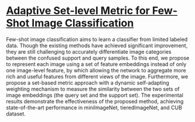 #  [Adaptive Set-level Metric for Few-Shot Image Classification](https://github.com/xznuist/ASM/)
Few-shot image classification aims to learn a classifier from limited labeled data.  Though the existing methods have achieved significant improvement, they are still challenging to accurately differentiate image categories between the confused support and query samples.  To this end, we propose to represent each image using a set of feature embeddings instead of only one image-level feature, by which allowing the network to aggregate more rich and useful features from different views of the image.  Furthermore, we propose a set-based metric approach with a dynamic self-adapting weighting mechanism to measure the similarity between the two sets of image embeddings (the query set and the support set).  The experimental results demonstrate the effectiveness of the proposed method, achieving state-of-the-art performance in miniImageNet, tieredImageNet, and CUB dataset.
